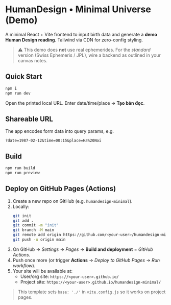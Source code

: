 # HumanDesign • Minimal Universe (Demo)

A minimal React + Vite frontend to input birth data and generate a **demo Human Design reading**. Tailwind via CDN for zero-config styling.

> ⚠️ This demo does **not** use real ephemerides. For the *standard* version (Swiss Ephemeris / JPL), wire a backend as outlined in your canvas notes.

## Quick Start

```bash
npm i
npm run dev
```

Open the printed local URL. Enter date/time/place → **Tạo bản đọc**.

## Shareable URL
The app encodes form data into query params, e.g.
```
?date=1987-02-12&time=00:15&place=Ha%20Noi
```

## Build
```bash
npm run build
npm run preview
```


## Deploy on GitHub Pages (Actions)

1. Create a new repo on GitHub (e.g. `humandesign-minimal`).
2. Locally:
   ```bash
   git init
   git add .
   git commit -m "init"
   git branch -M main
   git remote add origin https://github.com/<your-user>/humandesign-minimal.git
   git push -u origin main
   ```
3. On GitHub → *Settings* → *Pages* → **Build and deployment** = *GitHub Actions*.
4. Push once more (or trigger **Actions** → *Deploy to GitHub Pages* → *Run workflow*).
5. Your site will be available at:
   - User/org site: `https://<your-user>.github.io/`
   - Project site: `https://<your-user>.github.io/humandesign-minimal/`

> This template sets `base: './'` in `vite.config.js` so it works on project pages.
